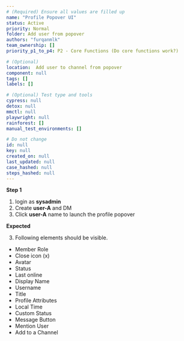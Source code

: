 ```yaml
---
# (Required) Ensure all values are filled up
name: "Profile Popover UI"
status: Active
priority: Normal
folder: Add user from popover
authors: "furqanmlk"
team_ownership: []
priority_p1_to_p4: P2 - Core Functions (Do core functions work?)

# (Optional)
location:  Add user to channel from popover
component: null
tags: []
labels: []

# (Optional) Test type and tools
cypress: null
detox: null
mmctl: null
playwright: null
rainforest: []
manual_test_environments: [] 

# Do not change
id: null
key: null
created_on: null
last_updated: null
case_hashed: null
steps_hashed: null
---
```


**Step 1**

1. login as **sysadmin**
2. Create **user-A** and DM
3. Click **user-A** name to launch the profile popover

**Expected**

3. Following elements should be visible.

- Member Role
- Close icon (x)
- Avatar
- Status
- Last online
- Display Name
- Username
- Title
- Profile Attributes
- Local Time
- Custom Status
- Message Button
- Mention User
- Add to a Channel
